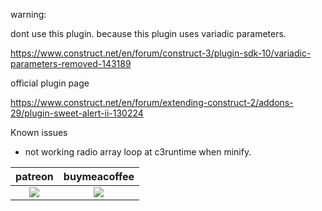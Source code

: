 warning:

dont use this plugin. because this plugin uses variadic parameters.

https://www.construct.net/en/forum/construct-3/plugin-sdk-10/variadic-parameters-removed-143189


official plugin page 

https://www.construct.net/en/forum/extending-construct-2/addons-29/plugin-sweet-alert-ii-130224


Known issues
- not working radio array loop at c3runtime when minify.



<table>
<thead>
<tr>
<th>patreon</th>
<th>buymeacoffee</th>
</tr>
</thead>
<tbody>
<td style="text-align:center"><a href="https://www.patreon.com/oyun" target="_blank"><img src="https://i.imgur.com/uMgWlap.png"></img></a></td>
<td style="text-align:center"><a href="https://www.buymeacoffee.com/eren" target="_blank"><img src="https://i.imgur.com/pjkMdHU.png"></img></a></td>
</tr>
</tbody>
</table>
